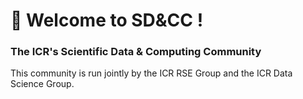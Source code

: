 
# :wave: Welcome to SD&CC !
### The ICR's Scientific Data & Computing Community

This community is run jointly by the ICR RSE Group and the ICR Data Science Group.
